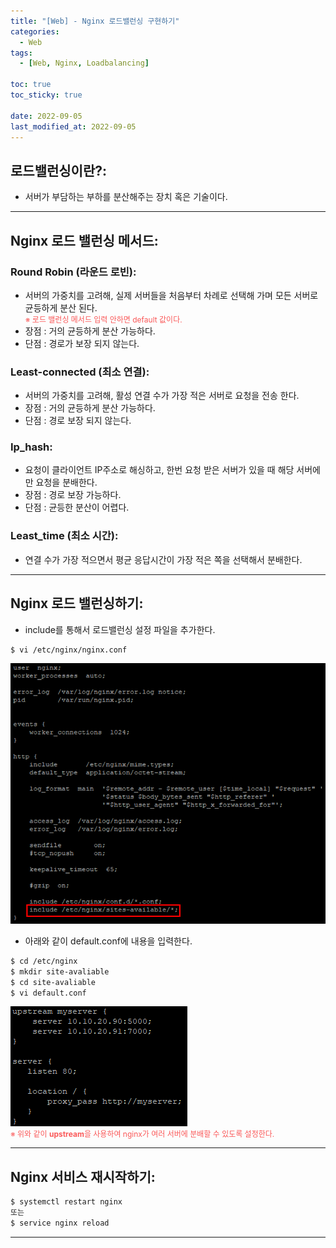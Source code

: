 ```yaml
---
title: "[Web] - Nginx 로드밸런싱 구현하기"
categories:
  - Web
tags:
  - [Web, Nginx, Loadbalancing]

toc: true
toc_sticky: true

date: 2022-09-05
last_modified_at: 2022-09-05
---
```


## 로드밸런싱이란?:
- 서버가 부담하는 부하를 분산해주는 장치 혹은 기술이다.

* * *

## Nginx 로드 밸런싱 메서드:
### Round Robin (라운드 로빈):
- 서버의 가중치를 고려해, 실제 서버들을 처음부터 차례로 선택해 가며 모든 서버로 균등하게 분산 된다.<br>
<span style="color:#FA5858; font-size:12px">※ 로드 밸런싱 메서드 입력 안하면 default 값이다.</span>
- 장점 : 거의 균등하게 분산 가능하다.
- 단점 : 경로가 보장 되지 않는다.

### Least-connected (최소 연결):
- 서버의 가중치를 고려해, 활성 연결 수가 가장 적은 서버로 요청을 전송 한다.
- 장점 : 거의 균등하게 분산 가능하다.
- 단점 : 경로 보장 되지 않는다.

### Ip_hash:
- 요청이 클라이언트 IP주소로 해싱하고, 한번 요청 받은 서버가 있을 때 해당 서버에만 요청을 분배한다.
- 장점 : 경로 보장 가능하다.
- 단점 : 균등한 분산이 어렵다.

### Least_time (최소 시간):
- 연결 수가 가장 적으면서 평균 응답시간이 가장 적은 쪽을 선택해서 분배한다.

* * *

## Nginx 로드 밸런싱하기:
- include를 통해서 로드밸런싱 설정 파일을 추가한다.
```bash
$ vi /etc/nginx/nginx.conf
```
[![텍스트](/assets/images/Linux/nginx.conf%20%EC%84%A4%EC%A0%95%EC%B6%94%EA%B0%80%20.PNG)](/assets/images/Linux/nginx.conf%20%EC%84%A4%EC%A0%95%EC%B6%94%EA%B0%80%20.PNG)

- 아래와 같이 default.conf에 내용을 입력한다.
```bash
$ cd /etc/nginx
$ mkdir site-avaliable
$ cd site-avaliable
$ vi default.conf
```
[![텍스트](/assets/images/Linux/nginx%20%EB%A1%9C%EB%93%9C%EB%B0%B8%EB%9F%B0%EC%8B%B1%20%EC%84%A4%EC%A0%95.PNG)](/assets/images/Linux/nginx%20%EB%A1%9C%EB%93%9C%EB%B0%B8%EB%9F%B0%EC%8B%B1%20%EC%84%A4%EC%A0%95.PNG)<br>
<span style="color:#FA5858; font-size:12px">※ 위와 같이 <b>upstream</b>을 사용하여 nginx가 여러 서버에 분배할 수 있도록 설정한다.</span>

* * *

## Nginx 서비스 재시작하기:
```bash
$ systemctl restart nginx
또는
$ service nginx reload
```

* * *